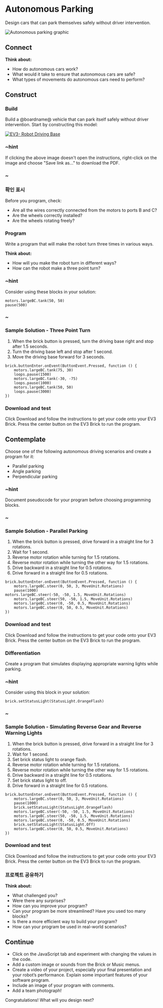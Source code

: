 # Autonomous Parking

Design cars that can park themselves safely without driver intervention.

![Autonomous parking graphic](/static/coding/autonomous-parking/auto-parking-connect.jpg)

## Connect

**Think about:**

* How do autonomous cars work?
* What would it take to ensure that autonomous cars are safe?
* What types of movements do autonomous cars need to perform?

## Construct

### Build

Build a @boardname@ vehicle that can park itself safely without driver intervention. Start by constructing this model:

[![EV3- Robot Driving Base](/static/coding/autonomous-parking/ev3-robot-driving-base.jpg)](https://le-www-live-s.legocdn.com/sc/media/lessons/mindstorms-ev3/building-instructions/ev3-rem-driving-base-79bebfc16bd491186ea9c9069842155e.pdf)

### ~hint

If clicking the above image doesn't open the instructions, right-click on the image and choose "Save link as..." to download the PDF.

### ~

### 확인 표시

Before you program, check:

* Are all the wires correctly connected from the motors to ports B and C?
* Are the wheels correctly installed?
* Are the wheels rotating freely?

### Program

Write a program that will make the robot turn three times in various ways.

**Think about:**

* How will you make the robot turn in different ways?
* How can the robot make a three point turn?

### ~hint

Consider using these blocks in your solution:

```block
motors.largeBC.tank(50, 50)
pause(500)
```

### ~

### Sample Solution - Three Point Turn

1. When the brick button is pressed, turn the driving base right and stop after 1.5 seconds.
2. Turn the driving base left and stop after 1 second.
3. Move the driving base forward for 3 seconds.

```blocks
brick.buttonEnter.onEvent(ButtonEvent.Pressed, function () {
    motors.largeBC.tank(75, 30)
    loops.pause(1500)
    motors.largeBC.tank(-30, -75)
    loops.pause(1000)
    motors.largeBC.tank(50, 50)
    loops.pause(3000)
})
```

### Download and test

Click Download and follow the instructions to get your code onto your EV3 Brick. Press the center button on the EV3 Brick to run the program.

## Contemplate

Choose one of the following autonomous driving scenarios and create a program for it:

* Parallel parking
* Angle parking
* Perpendicular parking

### ~hint

Document pseudocode for your program before choosing programming blocks.

### ~

### Sample Solution - Parallel Parking

1. When the brick button is pressed, drive forward in a straight line for 3 rotations.
2. Wait for 1 second.
3. Reverse motor rotation while turning for 1.5 rotations.
4. Reverse motor rotation while turning the other way for 1.5 rotations.
5. Drive backward in a straight line for 0.5 rotations.
6. Drive forward in a straight line for 0.5 rotations.

```blocks
brick.buttonEnter.onEvent(ButtonEvent.Pressed, function () {
    motors.largeBC.steer(0, 50, 3, MoveUnit.Rotations)
    pause(1000)
motors.largeBC.steer(-50, -50, 1.5, MoveUnit.Rotations)
    motors.largeBC.steer(50, -50, 1.5, MoveUnit.Rotations)
    motors.largeBC.steer(0, -50, 0.5, MoveUnit.Rotations)
    motors.largeBC.steer(0, 50, 0.5, MoveUnit.Rotations)
})
```

### Download and test

Click Download and follow the instructions to get your code onto your EV3 Brick. Press the center button on the EV3 Brick to run the program.

### Differentiation

Create a program that simulates displaying appropriate warning lights while parking.

### ~hint

Consider using this block in your solution:

```block
brick.setStatusLight(StatusLight.OrangeFlash)
```

### ~

### Sample Solution - Simulating Reverse Gear and Reverse Warning Lights

1. When the brick button is pressed, drive forward in a straight line for 3 rotations.
2. Wait for 1 second.
3. Set brick status light to orange flash.
4. Reverse motor rotation while turning for 1.5 rotations.
5. Reverse motor rotation while turning the other way for 1.5 rotations.
6. Drive backward in a straight line for 0.5 rotations.
7. Set brick status light to off.
8. Drive forward in a straight line for 0.5 rotations.

```blocks
brick.buttonEnter.onEvent(ButtonEvent.Pressed, function () {
    motors.largeBC.steer(0, 50, 3, MoveUnit.Rotations)
    pause(1000)
    brick.setStatusLight(StatusLight.OrangeFlash)
    motors.largeBC.steer(-50, -50, 1.5, MoveUnit.Rotations)
    motors.largeBC.steer(50, -50, 1.5, MoveUnit.Rotations)
    motors.largeBC.steer(0, -50, 0.5, MoveUnit.Rotations)
    brick.setStatusLight(StatusLight.Off)
    motors.largeBC.steer(0, 50, 0.5, MoveUnit.Rotations)
})
```

### Download and test

Click Download and follow the instructions to get your code onto your EV3 Brick. Press the center button on the EV3 Brick to run the program.

### 프로젝트 공유하기

**Think about:**

* What challenged you?
* Were there any surprises?
* How can you improve your program?
* Can your program be more streamlined? Have you used too many blocks?
* Is there a more efficient way to build your program?
* How can your program be used in real-world scenarios?

## Continue

* Click on the JavaScript tab and experiment with changing the values in the code.
* Add a custom image or sounds from the Brick or Music menus.
* Create a video of your project, especially your final presentation and your robot’s performance. Explain some important features of your software program.
* Include an image of your program with comments.
* Add a team photograph!

Congratulations! What will you design next?